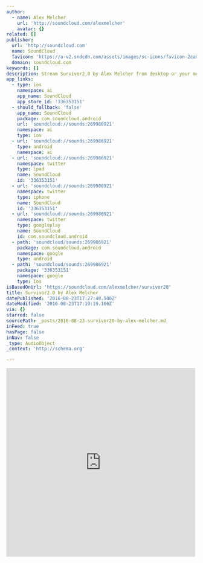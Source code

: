 ```yaml
---
author:
  - name: Alex Melcher
    url: 'http://soundcloud.com/alexmelcher'
    avatar: {}
related: []
publisher:
  url: 'http://soundcloud.com'
  name: SoundCloud
  favicon: 'https://a-v2.sndcdn.com/assets/images/sc-icons/favicon-2cadd14b.ico'
  domain: soundcloud.com
keywords: []
description: Stream Survivor2.0 by Alex Melcher from desktop or your mobile device
app_links:
  - type: ios
    namespace: ai
    app_name: SoundCloud
    app_store_id: '336353151'
  - should_fallback: 'false'
    app_name: SoundCloud
    package: com.soundcloud.android
    url: 'soundcloud://sounds:269986921'
    namespace: ai
    type: ios
  - url: 'soundcloud://sounds:269986921'
    type: android
    namespace: ai
  - url: 'soundcloud://sounds:269986921'
    namespace: twitter
    type: ipad
    name: SoundCloud
    id: '336353151'
  - url: 'soundcloud://sounds:269986921'
    namespace: twitter
    type: iphone
    name: SoundCloud
    id: '336353151'
  - url: 'soundcloud://sounds:269986921'
    namespace: twitter
    type: googleplay
    name: SoundCloud
    id: com.soundcloud.android
  - path: 'soundcloud/sounds:269986921'
    package: com.soundcloud.android
    namespace: google
    type: android
  - path: 'soundcloud/sounds:269986921'
    package: '336353151'
    namespace: google
    type: ios
isBasedOnUrl: 'https://soundcloud.com/alexmelcher/survivor20'
title: Survivor2.0 by Alex Melcher
datePublished: '2016-08-23T17:27:48.500Z'
dateModified: '2016-08-23T17:19:19.166Z'
via: {}
starred: false
sourcePath: _posts/2016-08-23-survivor20-by-alex-melcher.md
inFeed: true
hasPage: false
inNav: false
_type: AudioObject
_context: 'http://schema.org'

---
```

<iframe src="https://cdn.embedly.com/widgets/media.html?src=https%3A%2F%2Fw.soundcloud.com%2Fplayer%2F%3Fvisual%3Dtrue%26url%3Dhttp%253A%252F%252Fapi.soundcloud.com%252Ftracks%252F269986921%26show_artwork%3Dtrue&amp;url=https%3A%2F%2Fsoundcloud.com%2Falexmelcher%2Fsurvivor20&amp;image=http%3A%2F%2Fi1.sndcdn.com%2Fartworks-000168235874-if8sxe-t500x500.jpg&amp;key=b7d04c9b404c499eba89ee7072e1c4f7&amp;type=text%2Fhtml&amp;schema=soundcloud" width="500" height="500" scrolling="no" frameborder="0" allowfullscreen="" style=""></iframe>